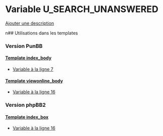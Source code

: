# Variable U_SEARCH_UNANSWERED
[Ajouter une description](https://fa-tvars.appspot.com/U_SEARCH_UNANSWERED)

n## Utilisations dans les templates

### Version PunBB

#### [Template index_body](punbb/index_body.md)
* [Variable à la ligne 7](../punbb/index_body.tpl#L7)

#### [Template viewonline_body](punbb/viewonline_body.md)
* [Variable à la ligne 16](../punbb/viewonline_body.tpl#L16)

### Version phpBB2

#### [Template index_box](subsilver/index_box.md)
* [Variable à la ligne 16](../subsilver/index_box.tpl#L16)